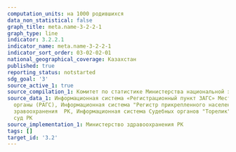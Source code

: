 ```yaml
---
computation_units: на 1000 родившихся
data_non_statistical: false
graph_title: meta.name-3-2-2-1
graph_type: line
indicator: 3.2.2.1
indicator_name: meta.name-3-2-2-1
indicator_sort_order: 03-02-02-01
national_geographical_coverage: Казахстан
published: true
reporting_status: notstarted
sdg_goal: '3'
source_active_1: true
source_compilation_1: Комитет по статистике Министерства национальной экономики РК
source_data_1: Информационная система «Регистрационный пункт ЗАГС» Местные исполнительные
  органы (РАГС), Информационная система "Регистр прикрепленного населения" Министерство
  зравоохранения  РК, Информационная система Судебных органов "Торелик" Верховный
  суд РК
source_implementation_1: Министерство здравоохранения РК
tags: []
target_id: '3.2'
---
```

